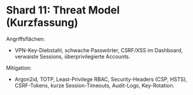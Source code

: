 # Shard 11: Threat Model (Kurzfassung)

Angriffsflächen:
- VPN-Key-Diebstahl, schwache Passwörter, CSRF/XSS im Dashboard, verwaiste Sessions, überprivilegierte Accounts.

Mitigation:
- Argon2id, TOTP, Least-Privilege RBAC, Security-Headers (CSP, HSTS), CSRF-Tokens, kurze Session-Timeouts, Audit-Logs, Key-Rotation.
